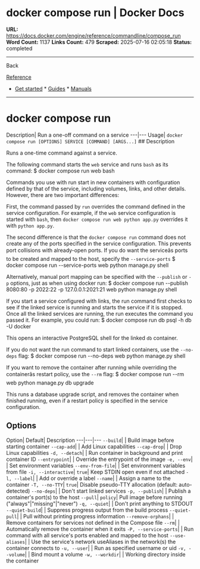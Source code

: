 # docker compose run | Docker Docs

**URL:** https://docs.docker.com/engine/reference/commandline/compose_run
**Word Count:** 1137
**Links Count:** 479
**Scraped:** 2025-07-16 02:05:18
**Status:** completed

---

Back

[Reference](https://docs.docker.com/reference/)

  * [Get started](https://docs.docker.com/get-started/)   * [Guides](https://docs.docker.com/guides/)   * [Manuals](https://docs.docker.com/manuals/)

* * *

# docker compose run

Description| Run a one-off command on a service   ---|---   Usage| `docker compose run [OPTIONS] SERVICE [COMMAND] [ARGS...]`      ## Description

Runs a one-time command against a service.

The following command starts the `web` service and runs `bash` as its command:               $ docker compose run web bash     

Commands you use with run start in new containers with configuration defined by that of the service, including volumes, links, and other details. However, there are two important differences:

First, the command passed by `run` overrides the command defined in the service configuration. For example, if the `web` service configuration is started with `bash`, then `docker compose run web python app.py` overrides it with `python app.py`.

The second difference is that the `docker compose run` command does not create any of the ports specified in the service configuration. This prevents port collisions with already-open ports. If you do want the serviceâs ports to be created and mapped to the host, specify the `--service-ports`               $ docker compose run --service-ports web python manage.py shell     

Alternatively, manual port mapping can be specified with the `--publish` or `-p` options, just as when using docker run:               $ docker compose run --publish 8080:80 -p 2022:22 -p 127.0.0.1:2021:21 web python manage.py shell     

If you start a service configured with links, the run command first checks to see if the linked service is running and starts the service if it is stopped. Once all the linked services are running, the run executes the command you passed it. For example, you could run:               $ docker compose run db psql -h db -U docker     

This opens an interactive PostgreSQL shell for the linked `db` container.

If you do not want the run command to start linked containers, use the `--no-deps` flag:               $ docker compose run --no-deps web python manage.py shell     

If you want to remove the container after running while overriding the containerâs restart policy, use the `--rm` flag:               $ docker compose run --rm web python manage.py db upgrade     

This runs a database upgrade script, and removes the container when finished running, even if a restart policy is specified in the service configuration.

## Options

Option| Default| Description   ---|---|---   `--build`| | Build image before starting container   `--cap-add`| | Add Linux capabilities   `--cap-drop`| | Drop Linux capabilities   `-d, --detach`| | Run container in background and print container ID   `--entrypoint`| | Override the entrypoint of the image   `-e, --env`| | Set environment variables   `--env-from-file`| | Set environment variables from file   `-i, --interactive`| `true`| Keep STDIN open even if not attached   `-l, --label`| | Add or override a label   `--name`| | Assign a name to the container   `-T, --no-TTY`| `true`| Disable pseudo-TTY allocation \(default: auto-detected\)   `--no-deps`| | Don't start linked services   `-p, --publish`| | Publish a container's port\(s\) to the host   `--pull`| `policy`| Pull image before running \("always"|"missing"|"never"\)   `-q, --quiet`| | Don't print anything to STDOUT   `--quiet-build`| | Suppress progress output from the build process   `--quiet-pull`| | Pull without printing progress information   `--remove-orphans`| | Remove containers for services not defined in the Compose file   `--rm`| | Automatically remove the container when it exits   `-P, --service-ports`| | Run command with all service's ports enabled and mapped to the host      `--use-aliases`| | Use the service's network useAliases in the network\(s\) the container connects to      `-u, --user`| | Run as specified username or uid   `-v, --volume`| | Bind mount a volume   `-w, --workdir`| | Working directory inside the container